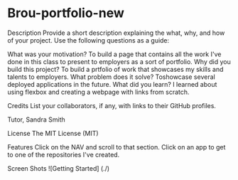 # Brou-portfolio-new

Description
Provide a short description explaining the what, why, and how of your project. Use the following questions as a guide:

What was your motivation? To build a page that contains all the work I've done in this class to present to employers as a sort of portfolio. 
Why did you build this project? To build a prtfolio of work that showcases my skills and talents to employers. 
What problem does it solve?
Toshowcase several deployed applications in the future.
What did you learn?
I learned about using flexbox and creating a webpage with links from scratch. 

Credits
List your collaborators, if any, with links to their GitHub profiles.

Tutor, Sandra Smith



License 
The MIT License (MIT)

Features
Click on the NAV and scroll to that section.
Click on an app to get to one of the repositories I've created. 

Screen Shots
![Getting Started] (./)


